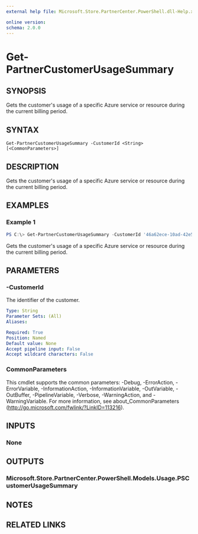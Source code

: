 ```yaml
---
external help file: Microsoft.Store.PartnerCenter.PowerShell.dll-Help.xml

online version:
schema: 2.0.0
---
```


# Get-PartnerCustomerUsageSummary

## SYNOPSIS
Gets the customer's usage of a specific Azure service or resource during the current billing period.

## SYNTAX

```
Get-PartnerCustomerUsageSummary -CustomerId <String> [<CommonParameters>]
```

## DESCRIPTION
Gets the customer's usage of a specific Azure service or resource during the current billing period.

## EXAMPLES

### Example 1
```powershell
PS C:\> Get-PartnerCustomerUsageSummary -CustomerId '46a62ece-10ad-42e5-b3f1-b2ed53e6fc08'
```

Gets the customer's usage of a specific Azure service or resource during the current billing period.

## PARAMETERS

### -CustomerId
The identifier of the customer.

```yaml
Type: String
Parameter Sets: (All)
Aliases:

Required: True
Position: Named
Default value: None
Accept pipeline input: False
Accept wildcard characters: False
```

### CommonParameters
This cmdlet supports the common parameters: -Debug, -ErrorAction, -ErrorVariable, -InformationAction, -InformationVariable, -OutVariable, -OutBuffer, -PipelineVariable, -Verbose, -WarningAction, and -WarningVariable. For more information, see about_CommonParameters (http://go.microsoft.com/fwlink/?LinkID=113216).

## INPUTS

### None

## OUTPUTS

### Microsoft.Store.PartnerCenter.PowerShell.Models.Usage.PSCustomerUsageSummary

## NOTES

## RELATED LINKS
